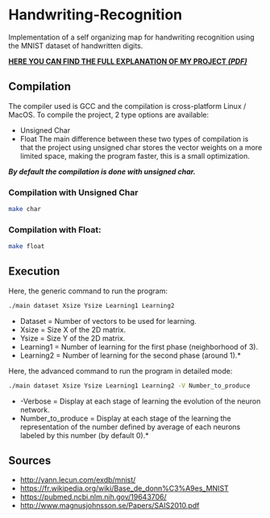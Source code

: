 # Handwriting-Recognition
Implementation of a self organizing map for handwriting recognition using the MNIST dataset of handwritten digits.

**[HERE YOU CAN FIND THE FULL EXPLANATION OF MY PROJECT _(PDF)_](docs/explanation-FR.pdf)** 
## Compilation
The compiler used is GCC and the compilation is cross-platform Linux / MacOS. To compile the project, 2 type options are available:
- Unsigned Char
- Float
The main difference between these two types of compilation is that the project using unsigned char stores the vector weights on a more limited space, making the program faster, this is a small optimization.

***By default the compilation is done with unsigned char.***

### Compilation with Unsigned Char
```bash
make char
```
### Compilation with Float:
```bash
make float
```
## Execution
Here, the generic command to run the program:
```bash
./main dataset Xsize Ysize Learning1 Learning2
```
- Dataset = Number of vectors to be used for learning.
- Xsize = Size X of the 2D matrix.
- Ysize = Size Y of the 2D matrix.
- Learning1 = Number of learning for the first phase (neighborhood of 3). 
- Learning2 = Number of learning for the second phase (around 1).*

Here, the advanced command to run the program in detailed mode:
```bash
./main dataset Xsize Ysize Learning1 Learning2 -V Number_to_produce
```
- -Verbose = Display at each stage of learning the evolution of the neuron network.
- Number_to_produce = Display at each stage of the learning the representation of the number defined by average of each neurons labeled by this number (by default 0).*

## Sources
- http://yann.lecun.com/exdb/mnist/
- https://fr.wikipedia.org/wiki/Base_de_donn%C3%A9es_MNIST
- https://pubmed.ncbi.nlm.nih.gov/19643706/
- http://www.magnusjohnsson.se/Papers/SAIS2010.pdf
